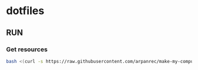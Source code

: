 # dotfiles

## RUN

### Get resources
```bash
bash <(curl -s https://raw.githubusercontent.com/arpanrec/make-my-computer/user-apps/install_local_apps.sh)
```
